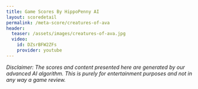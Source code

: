 ```yaml
---
title: Game Scores By HippoPenny AI
layout: scoredetail
permalink: /meta-score/creatures-of-ava
header:
  teaser: /assets/images/creatures-of-ava.jpg
  video:
    id: DZsrBFW2ZFs
    provider: youtube
---
```

*Disclaimer: The scores and content presented here are generated by our advanced AI algorithm. This is purely for entertainment purposes and not in any way a game review.*
